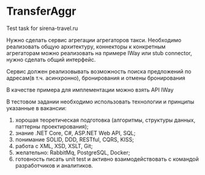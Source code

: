 # TransferAggr
Test task for sirena-travel.ru

Нужно сделать сервис агрегации агрегаторов такси. Необходимо реализовать общую архитектуру, коннекторы к конкретным агрегаторам можно реализовать на примере IWay или stub connector,  нужно сделать общий интерфейс.

Сервис должен реализовывать возможность поиска предложений по адресам(в т.ч. асинхронно), бронирования и отмены бронирования

В качестве примера для имплементации можно взять API IWay

В тестовом задании необходимо использовать технологии и принципы указанные в вакансии:
1) хорошая теоретическая подготовка (алгоритмы, структуры данных, паттерны проектирования);
2) знание .NET Core, C#, ASP.NET Web API, SQL;
3) понимание SOLID, DDD, RESTful, CQRS, KISS;
4) работа с XML, XSD, XSLT, Git;
5) желательно: RabbitMq, PostgreSQL, Docker;
6) готовность писать unit test и активно взаимодействовать с командой разработчиков и аналитиков.
